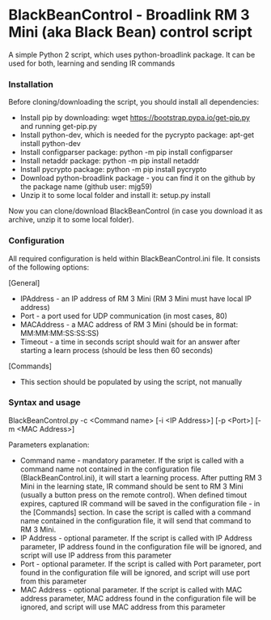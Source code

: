# BlackBeanControl - Broadlink RM 3 Mini (aka Black Bean) control script

A simple Python 2 script, which uses python-broadlink package. It can be used for both, learning and sending IR commands

### Installation

Before cloning/downloading the script, you should install all dependencies: 

- Install pip by downloading: wget https://bootstrap.pypa.io/get-pip.py and running get-pip.py
- Install python-dev, which is needed for the pycrypto package: apt-get install python-dev
- Install configparser package: python -m pip install configparser
- Install netaddr package: python -m pip install netaddr
- Install pycrypto package: python -m pip install pycrypto
- Download python-broadlink package - you can find it on the github by the package name (github user: mjg59)
- Unzip it to some local folder and install it: setup.py install

Now you can clone/download BlackBeanControl (in case you download it as archive, unzip it to some local folder).

### Configuration

All required configuration is held within BlackBeanControl.ini file. It consists of the following options: 

[General]
- IPAddress - an IP address of RM 3 Mini (RM 3 Mini must have local IP address)
- Port - a port used for UDP communication (in most cases, 80)
- MACAddress - a MAC address of RM 3 Mini (should be in format: MM:MM:MM:SS:SS:SS)
- Timeout - a time in seconds script should wait for an answer after starting a learn process (should be less then 60 seconds)

[Commands]
- This section should be populated by using the script, not manually

### Syntax and usage

BlackBeanControl.py -c \<Command name> [-i \<IP Address>] [-p \<Port>] [-m \<MAC Address>]

Parameters explanation: 
- Command name - mandatory parameter. If the sript is called with a command name not contained in the configuration file (BlackBeanControl.ini), it will start a learning process. After putting RM 3 Mini in the learning state, IR command should be sent to RM 3 Mini (usually a button press on the remote control). When defined timout expires, captured IR command will be saved in the configuration file - in the [Commands] section. In case the script is called with a command name contained in the configuration file, it will send that command to RM 3 Mini.
- IP Address - optional parameter. If the script is called with IP Address parameter, IP address found in the configuration file will be ignored, and script will use IP address from this parameter
- Port - optional parameter. If the script is called with Port parameter, port found in the configuration file will be ignored, and script will use port from this parameter
- MAC Address - optional parameter. If the script is called with MAC address parameter, MAC address found in the configuration file will be ignored, and script will use MAC address from this parameter
